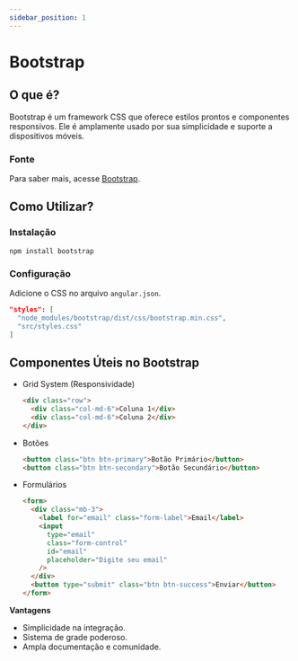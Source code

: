 ```yaml
---
sidebar_position: 1
---
```


# Bootstrap

## O que é?

Bootstrap é um framework CSS que oferece estilos prontos e componentes responsivos. Ele é amplamente usado por sua simplicidade e suporte a dispositivos móveis.

### Fonte

Para saber mais, acesse [Bootstrap](https://getbootstrap.com/docs/5.3/getting-started/introduction/).

## Como Utilizar?

### Instalação

```plaintext
npm install bootstrap
```

### Configuração

Adicione o CSS no arquivo `angular.json`.

```json
"styles": [
  "node_modules/bootstrap/dist/css/bootstrap.min.css",
  "src/styles.css"
]
```

## Componentes Úteis no Bootstrap

- Grid System (Responsividade)

  ```html
  <div class="row">
    <div class="col-md-6">Coluna 1</div>
    <div class="col-md-6">Coluna 2</div>
  </div>
  ```

- Botões

  ```html
  <button class="btn btn-primary">Botão Primário</button>
  <button class="btn btn-secondary">Botão Secundário</button>
  ```

- Formulários

  ```html
  <form>
    <div class="mb-3">
      <label for="email" class="form-label">Email</label>
      <input
        type="email"
        class="form-control"
        id="email"
        placeholder="Digite seu email"
      />
    </div>
    <button type="submit" class="btn btn-success">Enviar</button>
  </form>
  ```

**Vantagens**

- Simplicidade na integração.
- Sistema de grade poderoso.
- Ampla documentação e comunidade.
